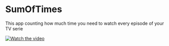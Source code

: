 # SumOfTimes
This app counting how much time you need to watch every episode of your TV serie

[![Watch the video](https://raw.github.com/GabLeRoux/WebMole/master/ressources/WebMole_Youtube_Video.png)](https://gfycat.com/gifs/detail/DisastrousCornyHerculesbeetle)

<div class='gfyitem' data-id=InferiorAdeptAngora></div>


